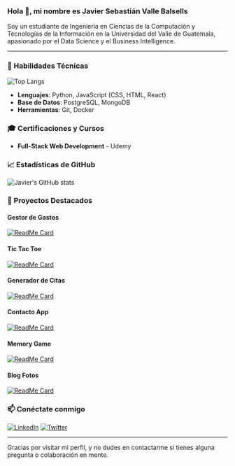 ### Hola 👋, mi nombre es Javier Sebastián Valle Balsells

Soy un estudiante de Ingeniería en Ciencias de la Computación y Tecnologías de la Información en la Universidad del Valle de Guatemala, apasionado por el Data Science y el Business Intelligence.

---

### 🔧 Habilidades Técnicas

![Top Langs](https://github-readme-stats.vercel.app/api/top-langs/?username=Javier19-cmd&layout=compact&langs_count=6&theme=dracula)

- **Lenguajes**: Python, JavaScript (CSS, HTML, React)
- **Base de Datos**: PostgreSQL, MongoDB
- **Herramientas**: Git, Docker

### 🎓 Certificaciones y Cursos

- **Full-Stack Web Development** - Udemy

### 📈 Estadísticas de GitHub

![Javier's GitHub stats](https://github-readme-stats.vercel.app/api?username=Javier19-cmd&show_icons=true&theme=dracula)

### 🚀 Proyectos Destacados

#### Gestor de Gastos
[![ReadMe Card](https://github-readme-stats.vercel.app/api/pin/?username=Javier19-cmd&repo=gestor-gastos&theme=dracula)](https://github.com/Javier19-cmd/gestor-gastos)

#### Tic Tac Toe
[![ReadMe Card](https://github-readme-stats.vercel.app/api/pin/?username=Javier19-cmd&repo=tictactoe&theme=dracula)](https://github.com/Javier19-cmd/tictactoe)

#### Generador de Citas
[![ReadMe Card](https://github-readme-stats.vercel.app/api/pin/?username=Javier19-cmd&repo=quotegenerator&theme=dracula)](https://github.com/Javier19-cmd/quotegenerator)

#### Contacto App
[![ReadMe Card](https://github-readme-stats.vercel.app/api/pin/?username=Javier19-cmd&repo=contactoApp&theme=dracula)](https://github.com/Javier19-cmd/contactoApp)

#### Memory Game
[![ReadMe Card](https://github-readme-stats.vercel.app/api/pin/?username=Javier19-cmd&repo=memory-game&theme=dracula)](https://github.com/Javier19-cmd/memory-game)

#### Blog Fotos
[![ReadMe Card](https://github-readme-stats.vercel.app/api/pin/?username=Javier19-cmd&repo=blog-fotos&theme=dracula)](https://github.com/Javier19-cmd/blog-fotos)

### 📫 Conéctate conmigo

[![LinkedIn](https://img.shields.io/badge/LinkedIn-Javier-blue)](https://www.linkedin.com/in/javier-sebasti%C3%A1n-valle-balsells-0926a41ab/)
[![Twitter](https://img.shields.io/twitter/follow/Javier19_cmd?style=social)](https://x.com/javiervallebs)

---

Gracias por visitar mi perfil, y no dudes en contactarme si tienes alguna pregunta o colaboración en mente.

<!--
**Javier19-cmd/Javier19-cmd** is a ✨ _special_ ✨ repository because its `README.md` (this file) appears on your GitHub profile.

Here are some ideas to get you started:

- 🔭 I’m currently working on ...
- 🌱 I’m currently learning ...
- 👯 I’m looking to collaborate on ...
- 🤔 I’m looking for help with ...
- 💬 Ask me about ...
- 📫 How to reach me: ...
- 😄 Pronouns: ...
- ⚡ Fun fact: ...
-->
